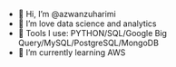 - 👋 Hi, I’m @azwanzuharimi
- 👀 I’m love data science and analytics
- 🔨 Tools I use: PYTHON/SQL/Google Big Query/MySQL/PostgreSQL/MongoDB
- 🌱 I’m currently learning AWS

